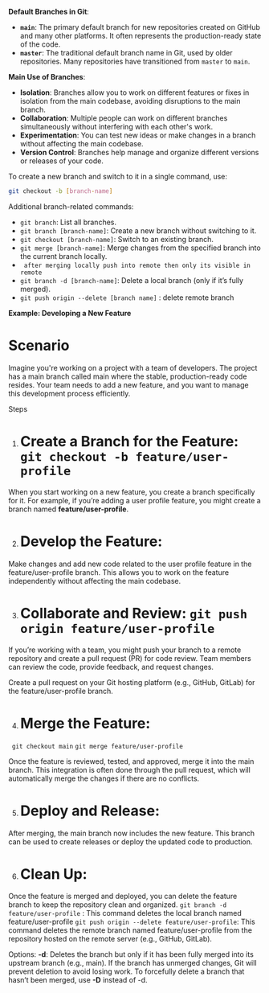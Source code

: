 
**Default Branches in Git**:

- **`main`**: The primary default branch for new repositories created on GitHub and many other platforms. It often represents the production-ready state of the code.
- **`master`**: The traditional default branch name in Git, used by older repositories. Many repositories have transitioned from `master` to `main`.

**Main Use of Branches**:

- **Isolation**: Branches allow you to work on different features or fixes in isolation from the main codebase, avoiding disruptions to the main branch.
- **Collaboration**: Multiple people can work on different branches simultaneously without interfering with each other's work.
- **Experimentation**: You can test new ideas or make changes in a branch without affecting the main codebase.
- **Version Control**: Branches help manage and organize different versions or releases of your code.



To create a new branch and switch to it in a single command, use:

```bash
git checkout -b [branch-name]
```

Additional branch-related commands:

- `git branch`: List all branches.
- `git branch [branch-name]`: Create a new branch without switching to it.
- `git checkout [branch-name]`: Switch to an existing branch.
- `git merge [branch-name]`: Merge changes from the specified branch into the current branch locally.
- ` after merging locally push into remote then only its visible in remote`
- `git branch -d [branch-name]`: Delete a local branch (only if it’s fully merged).
- `git push origin --delete [branch name]` : delete remote branch 



**Example: Developing a New Feature**
# Scenario
Imagine you're working on a project with a team of developers. The project has a main branch called main where the stable, production-ready code resides. Your team needs to add a new feature, and you want to manage this development process efficiently.

Steps
1. # Create a Branch for the Feature: `git checkout -b feature/user-profile`
When you start working on a new feature, you create a branch specifically for it. For example, if you’re adding a user profile feature, you might create a branch named **feature/user-profile**.

2. # Develop the Feature:
Make changes and add new code related to the user profile feature in the feature/user-profile branch. This allows you to work on the feature independently without affecting the main codebase.
 
3. # Collaborate and Review: `git push origin feature/user-profile`
If you’re working with a team, you might push your branch to a remote repository and create a pull request (PR) for code review. Team members can review the code, provide feedback, and request changes.

Create a pull request on your Git hosting platform (e.g., GitHub, GitLab) for the feature/user-profile branch.

4. # Merge the Feature:
` git checkout main`
`git merge feature/user-profile`

Once the feature is reviewed, tested, and approved, merge it into the main branch. This integration is often done through the pull request, which will automatically merge the changes if there are no conflicts.

5. # Deploy and Release:

After merging, the main branch now includes the new feature. This branch can be used to create releases or deploy the updated code to production.

6. # Clean Up:

Once the feature is merged and deployed, you can delete the feature branch to keep the repository clean and organized.
 `git branch -d feature/user-profile` : This command deletes the local branch named feature/user-profile
`git push origin --delete feature/user-profile`: This command deletes the remote branch named feature/user-profile from the repository hosted on the remote server (e.g., GitHub, GitLab).


Options:
**-d**: Deletes the branch but only if it has been fully merged into its upstream branch (e.g., main). If the branch has unmerged changes, Git will prevent deletion to avoid losing work.
To forcefully delete a branch that hasn’t been merged, use **-D** instead of -d.


